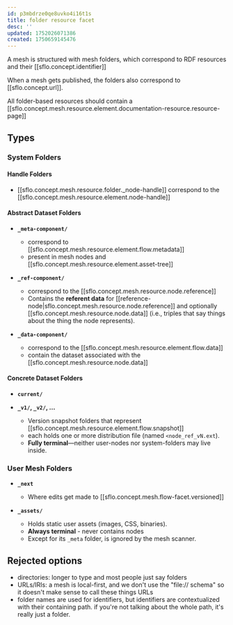 ```yaml
---
id: p3mbdrze0qe8uvko4i16t1s
title: folder resource facet
desc: ''
updated: 1752026071386
created: 1750659145476
---
```


A mesh is structured with mesh folders, which correspond to RDF resources and their [[sflo.concept.identifier]]
  
When a mesh gets published, the folders also correspond to [[sflo.concept.url]]. 

All folder-based resources should contain a [[sflo.concept.mesh.resource.element.documentation-resource.resource-page]]


## Types

### System Folders

#### Handle Folders

- [[sflo.concept.mesh.resource.folder._node-handle]] correspond to the [[sflo.concept.mesh.resource.element.node-handle]]

#### Abstract Dataset Folders

- **`_meta-component/`**
  - correspond to [[sflo.concept.mesh.resource.element.flow.metadata]]
  - present in mesh nodes and [[sflo.concept.mesh.resource.element.asset-tree]]

- **`_ref-component/`**

  - correspond to the [[sflo.concept.mesh.resource.node.reference]]
  - Contains the **referent data** for [[reference-node|sflo.concept.mesh.resource.node.reference]] and optionally [[sflo.concept.mesh.resource.node.data]] (i.e., triples that say things about the thing the node represents).

- **`_data-component/`**

  - correspond to the [[sflo.concept.mesh.resource.element.flow.data]]
  - contain the dataset associated with the [[sflo.concept.mesh.resource.node.data]]

#### Concrete Dataset Folders

- **`current/`**

- **`_v1/`, `_v2/`, …**

  - Version snapshot folders that represent [[sflo.concept.mesh.resource.element.flow.snapshot]]
  - each holds one or more distribution file (named `<node_ref_vN.ext`).
  - **Fully terminal**—neither user-nodes nor system-folders may live inside.

### User Mesh Folders

- **`_next`**
  - Where edits get made to [[sflo.concept.mesh.flow-facet.versioned]]


- **`_assets/`**
  - Holds static user assets (images, CSS, binaries).
  - **Always terminal** - never contains nodes
  - Except for its `_meta` folder, is ignored by the mesh scanner.

## Rejected options

- directories: longer to type and most people just say folders
- URLs/IRIs: a mesh is local-first, and we don't use the "file:// schema" so it
  doesn't make sense to call these things URLs
- folder names are used for identifiers, but identifiers are contextualized with
  their containing path. if you're not talking about the whole path, it's really
  just a folder.
